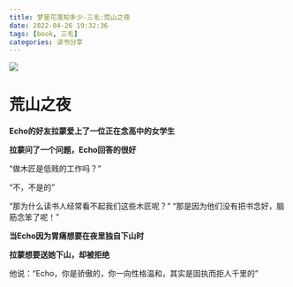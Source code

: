 ```yaml
---
title: 梦里花落知多少-三毛:荒山之夜
date: 2022-04-26 19:32:36
tags: [book, 三毛]
categories: 读书分享
---
```

![](https://im1.book.com.tw/image/getImage?i=https://www.books.com.tw/img/CN1/142/93/CN11429310.jpg&v=59779084&w=348&h=348)
<!-- more -->

荒山之夜
=======

**Echo的好友拉蒙爱上了一位正在念高中的女学生**

**拉蒙问了一个问题，Echo回答的很好**

“做木匠是低贱的工作吗？”

“不，不是的”

“那为什么读书人经常看不起我们这些木匠呢？”
“那是因为他们没有把书念好，脑筋念笨了呢！”  




**当Echo因为胃痛想要在夜里独自下山时**

**拉蒙想要送她下山，却被拒绝**

他说：“Echo，你是骄傲的，你一向性格温和，其实是固执而拒人千里的”



